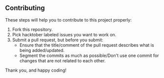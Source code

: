 ## Contributing

These steps will help you to contribute to this project properly:
1. Fork this repository.
2. Pick hacktober labeled issues you want to work on.
3. Submit a pull request, but before you submit:
   * Ensure that the title/comment of the pull request describes what is being added/updated.
   * Segment the commits as much as possible/Don't use one commit for changes that are not related to each other.

Thank you, and happy coding!



